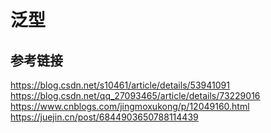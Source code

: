 # 泛型

## 参考链接
https://blog.csdn.net/s10461/article/details/53941091  
https://blog.csdn.net/qq_27093465/article/details/73229016  
https://www.cnblogs.com/jingmoxukong/p/12049160.html  
https://juejin.cn/post/6844903650788114439